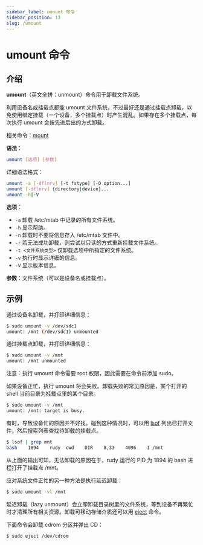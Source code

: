 ```yaml
---
sidebar_label: umount 命令
sidebar_position: 13
slug: /umount
---
```


# umount 命令



## 介绍

**umount**（英文全拼：unmount）命令用于卸载文件系统。

利用设备名或挂载点都能 umount 文件系统，不过最好还是通过挂载点卸载，以免使用绑定挂载（一个设备，多个挂载点）时产生混乱。如果存在多个挂载点，每次执行 umount 会按先进后出的方式卸载。

相关命令：[mount](/linux-command/mount)

**语法**：

```bash
umount [选项] [参数]
```

详细语法格式：

```bash
umount -a [-dflnrv] [-t fstype] [-O option...]
umount [-dflnrv] {directory|device}...
umount -h|-V
```

**选项**：

- `-a` 卸载 /etc/mtab 中记录的所有文件系统。
- `-h` 显示帮助。
- `-n` 卸载时不要将信息存入 /etc/mtab 文件中。
- `-r` 若无法成功卸载，则尝试以只读的方式重新挂载文件系统。
- `-t <文件系统类型>` 仅卸载选项中所指定的文件系统。
- `-v` 执行时显示详细的信息。
- `-V` 显示版本信息。

**参数**：文件系统（可以是设备名或挂载点）。



## 示例

通过设备名卸载，并打印详细信息：

```bash
$ sudo umount -v /dev/sdc1
umount: /mnt (/dev/sdc1) unmounted
```

通过挂载点卸载，并打印详细信息：

```bash
$ sudo umount -v /mnt
umount: /mnt unmounted
```

注意：执行 umount 命令需要 root 权限，因此需要在命令前添加 sudo。

如果设备正忙，执行 umount 将会失败。卸载失败的常见原因是，某个打开的 shell 当前目录为挂载点里的某个目录。

```bash
$ sudo umount -v /mnt
umount: /mnt: target is busy.
```

有时，导致设备忙的原因并不好找。碰到这种情况时，可以用 [lsof](/linux-command/lsof) 列出已打开文件，然后搜索列表查找待卸载的挂载点。

```bash
$ lsof | grep mnt
bash    1894    rudy  cwd    DIR    8,33    4096    1 /mnt
```

从上面的输出可知，无法卸载的原因在于，rudy 运行的 PID 为 1894 的 bash 进程打开了挂载点 /mnt。

应对系统文件正忙的另一种方法是执行延迟卸载：

```bash
$ sudo umount -vl /mnt
```

延迟卸载（lazy unmount）会立即卸载目录树里的文件系统，等到设备不再繁忙时才清理所有相关资源。卸载可移动存储介质还可以用 [eject](/linux-command/eject) 命令。

下面命令会卸载 cdrom 分区并弹出 CD：

```bash
$ sudo eject /dev/cdrom
```

